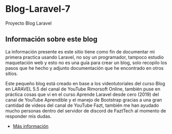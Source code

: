 # Blog-Laravel-7
Proyecto Blog Laravel
## Información sobre este blog

La información presente es este sitio tiene como fin de documentar mi primera practica usando Laravel, no soy un programador, tampoco estudio maquetación web y esto no es una guía para crear un blog, solo recopilo los pasos que he hecho y adjunto documentación que he encontrado en otros sitios.</p>
Este pequeño blog está creado en base a los videotutoriales del curso Blog en LARAVEL 5.5 del canal de YouTube  Rimorsoft Online, también puse en práctica cosas que vi en el curso Aprende Laravel desde cero (2019) del canal de YouTube  Aprendible y el manejo de Bootstrap gracias a una gran cantidad de videos del canal de YouTube  Fazt, también me han ayudado mucho personas dentro del servidor de discord de FaztTech al momento de responder mis dudas.

* [Más información](https://elbartolomeo.github.io/Blog-Laravel-7/)



